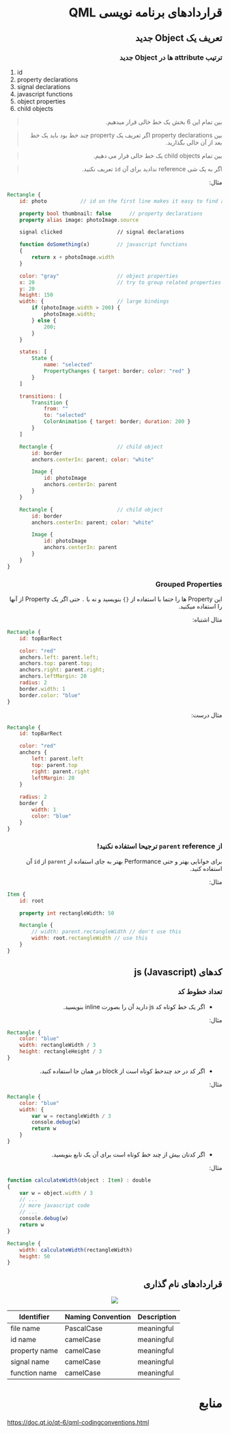 <div dir="rtl">

# قراردادهای برنامه نویسی QML

## تعریف یک Object جدید

### ترتیب attribute ها در Object جدید

</div>

1. id
2. property declarations
3. signal declarations
4. javascript functions
5. object properties
6. child objects

<div dir="rtl">

> بین تمام این 6 بخش یک خط خالی قرار میدهیم.

> بین property declarations اگر تعریف یک property چند خط بود باید یک خط بعد از آن خالی بگذارید.

> بین تمام child objects یک خط خالی قرار می دهیم.

> اگر به یک شی reference ندادید برای آن `id` تعریف نکنید.

مثال:

</div>

```QML
Rectangle {
    id: photo           // id on the first line makes it easy to find an object

    property bool thumbnail: false      // property declarations
    property alias image: photoImage.source

    signal clicked                  // signal declarations

    function doSomething(x)         // javascript functions
    {
        return x + photoImage.width
    }

    color: "gray"                   // object properties
    x: 20                           // try to group related properties together
    y: 20
    height: 150
    width: {                        // large bindings
        if (photoImage.width > 200) {
            photoImage.width;
        } else {
            200;
        }
    }

    states: [
        State {
            name: "selected"
            PropertyChanges { target: border; color: "red" }
        }
    ]

    transitions: [
        Transition {
            from: ""
            to: "selected"
            ColorAnimation { target: border; duration: 200 }
        }
    ]

    Rectangle {                     // child object
        id: border
        anchors.centerIn: parent; color: "white"

        Image {
            id: photoImage
            anchors.centerIn: parent
        }
    }

    Rectangle {                     // child object
        id: border
        anchors.centerIn: parent; color: "white"

        Image {
            id: photoImage
            anchors.centerIn: parent
        }
    }
}
```

<div dir="rtl">

### Grouped Properties

این Property ها را حتما با استفاده از `{}` بنویسید و نه با `.` حتی اگر یک 
Property از آنها را استفاده میکنید.

مثال اشتباه:

</div>

```QML
Rectangle {
    id: topBarRect

    color: "red"
    anchors.left: parent.left; 
    anchors.top: parent.top; 
    anchors.right: parent.right; 
    anchors.leftMargin: 20
    radius: 2
    border.width: 1
    border.color: "blue"
}
```

<div dir="rtl">

مثال درست:

</div>

```QML
Rectangle {
    id: topBarRect

    color: "red"
    anchors {
        left: parent.left
        top: parent.top
        right: parent.right 
        leftMargin: 20
    }
    
    radius: 2
    border {
        width: 1
        color: "blue"
    }
}
```

<div dir="rtl">

### از `parent` reference ترجیحا استفاده نکنید!

برای خوانایی بهتر و حتی Performance بهتر به جای استفاده از `parent` از `id` آن استفاده کنید.

مثال:

</div>

```QML
Item {
    id: root

    property int rectangleWidth: 50

    Rectangle {
        // width: parent.rectangleWidth // don't use this
        width: root.rectangleWidth // use this
    }
}
```

<div dir="rtl">

## کدهای js (Javascript)

### تعداد خطوط کد

- اگر یک خط کوتاه کد js دارید آن را بصورت inline بنویسید.

مثال:

</div>

```QML
Rectangle { 
    color: "blue"
    width: rectangleWidth / 3
    height: rectangleHeight / 3
}
```

<div dir="rtl">

- اگر کد در حد چندخط کوتاه است از block در همان جا استفاده کنید.

مثال:

</div>

```QML
Rectangle {
    color: "blue"
    width: {
        var w = rectangleWidth / 3
        console.debug(w)
        return w
    }
}
```
<div dir="rtl">

- اگر کدتان بیش از چند خط کوتاه است برای آن یک تابع بنویسید.

مثال:

</div>

```QML
function calculateWidth(object : Item) : double
{
    var w = object.width / 3
    // ...
    // more javascript code
    // ...
    console.debug(w)
    return w
}

Rectangle {
    width: calculateWidth(rectangleWidth) 
    height: 50
}
```

<div dir="rtl">

## قراردادهای نام گذاری

</div>

<div align="center">
    <img src="./medias/naming-conventions.png">
</div>

<div align="center">

| Identifier                |         Naming Convention     |       Description     |
| ------------------------- | ----------------------------- | --------------------- |
| file name                 |           PascalCase          |       meaningful      |
| id name                   |           camelCase           |       meaningful      |
| property name             |           camelCase           |       meaningful      |
| signal name               |           camelCase           |       meaningful      |
| function name             |           camelCase           |       meaningful      |


</div>

<div dir="rtl">

# منابع

</div>

https://doc.qt.io/qt-6/qml-codingconventions.html